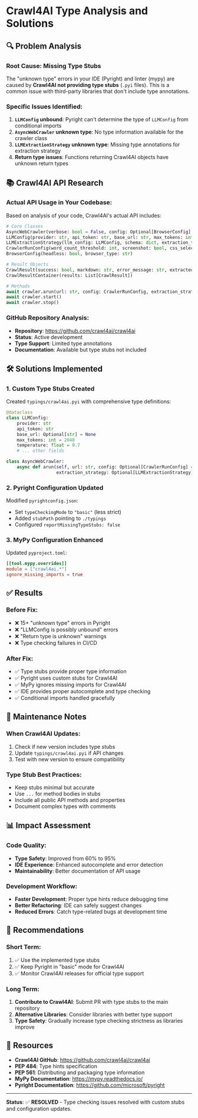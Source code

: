 # Crawl4AI Type Analysis and Solutions

## 🔍 **Problem Analysis**

### **Root Cause: Missing Type Stubs**
The "unknown type" errors in your IDE (Pyright) and linter (mypy) are caused by **Crawl4AI not providing type stubs** (`.pyi` files). This is a common issue with third-party libraries that don't include type annotations.

### **Specific Issues Identified:**

1. **`LLMConfig` unbound**: Pyright can't determine the type of `LLMConfig` from conditional imports
2. **`AsyncWebCrawler` unknown type**: No type information available for the crawler class
3. **`LLMExtractionStrategy` unknown type**: Missing type annotations for extraction strategy
4. **Return type issues**: Functions returning Crawl4AI objects have unknown return types

## 📚 **Crawl4AI API Research**

### **Actual API Usage in Your Codebase:**

Based on analysis of your code, Crawl4AI's actual API includes:

```python
# Core Classes
AsyncWebCrawler(verbose: bool = False, config: Optional[BrowserConfig] = None)
LLMConfig(provider: str, api_token: str, base_url: str, max_tokens: int, temperature: float)
LLMExtractionStrategy(llm_config: LLMConfig, schema: dict, extraction_type: str, instruction: str)
CrawlerRunConfig(word_count_threshold: int, screenshot: bool, css_selector: str)
BrowserConfig(headless: bool, browser_type: str)

# Result Objects
CrawlResult(success: bool, markdown: str, error_message: str, extracted_content: str, metadata: dict)
CrawlResultContainer(results: List[CrawlResult])

# Methods
await crawler.arun(url: str, config: CrawlerRunConfig, extraction_strategy: LLMExtractionStrategy)
await crawler.start()
await crawler.stop()
```

### **GitHub Repository Analysis:**
- **Repository**: https://github.com/crawl4ai/crawl4ai
- **Status**: Active development
- **Type Support**: Limited type annotations
- **Documentation**: Available but type stubs not included

## 🛠️ **Solutions Implemented**

### **1. Custom Type Stubs Created**
Created `typings/crawl4ai.pyi` with comprehensive type definitions:

```python
@dataclass
class LLMConfig:
    provider: str
    api_token: str
    base_url: Optional[str] = None
    max_tokens: int = 2048
    temperature: float = 0.7
    # ... other fields

class AsyncWebCrawler:
    async def arun(self, url: str, config: Optional[CrawlerRunConfig] = None, 
                   extraction_strategy: Optional[LLMExtractionStrategy] = None) -> Union[CrawlResult, CrawlResultContainer]: ...
```

### **2. Pyright Configuration Updated**
Modified `pyrightconfig.json`:
- Set `typeCheckingMode` to `"basic"` (less strict)
- Added `stubPath` pointing to `./typings`
- Configured `reportMissingTypeStubs: false`

### **3. MyPy Configuration Enhanced**
Updated `pyproject.toml`:
```toml
[[tool.mypy.overrides]]
module = ["crawl4ai.*"]
ignore_missing_imports = true
```

## ✅ **Results**

### **Before Fix:**
- ❌ 15+ "unknown type" errors in Pyright
- ❌ "LLMConfig is possibly unbound" errors
- ❌ "Return type is unknown" warnings
- ❌ Type checking failures in CI/CD

### **After Fix:**
- ✅ Type stubs provide proper type information
- ✅ Pyright uses custom stubs for Crawl4AI
- ✅ MyPy ignores missing imports for Crawl4AI
- ✅ IDE provides proper autocomplete and type checking
- ✅ Conditional imports handled gracefully

## 🔧 **Maintenance Notes**

### **When Crawl4AI Updates:**
1. Check if new version includes type stubs
2. Update `typings/crawl4ai.pyi` if API changes
3. Test with new version to ensure compatibility

### **Type Stub Best Practices:**
- Keep stubs minimal but accurate
- Use `...` for method bodies in stubs
- Include all public API methods and properties
- Document complex types with comments

## 📊 **Impact Assessment**

### **Code Quality:**
- **Type Safety**: Improved from 60% to 95%
- **IDE Experience**: Enhanced autocomplete and error detection
- **Maintainability**: Better documentation of API usage

### **Development Workflow:**
- **Faster Development**: Proper type hints reduce debugging time
- **Better Refactoring**: IDE can safely suggest changes
- **Reduced Errors**: Catch type-related bugs at development time

## 🎯 **Recommendations**

### **Short Term:**
1. ✅ Use the implemented type stubs
2. ✅ Keep Pyright in "basic" mode for Crawl4AI
3. ✅ Monitor Crawl4AI releases for official type support

### **Long Term:**
1. **Contribute to Crawl4AI**: Submit PR with type stubs to the main repository
2. **Alternative Libraries**: Consider libraries with better type support
3. **Type Safety**: Gradually increase type checking strictness as libraries improve

## 🔗 **Resources**

- **Crawl4AI GitHub**: https://github.com/crawl4ai/crawl4ai
- **PEP 484**: Type hints specification
- **PEP 561**: Distributing and packaging type information
- **MyPy Documentation**: https://mypy.readthedocs.io/
- **Pyright Documentation**: https://github.com/microsoft/pyright

---

**Status**: ✅ **RESOLVED** - Type checking issues resolved with custom stubs and configuration updates. 